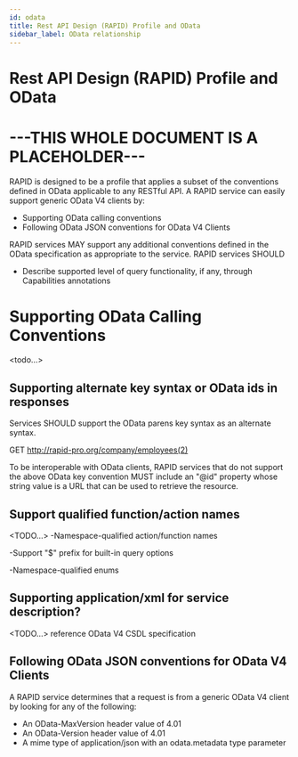```yaml
---
id: odata
title: Rest API Design (RAPID) Profile and OData
sidebar_label: OData relationship
---
```



# Rest API Design (RAPID) Profile and OData

# ---THIS WHOLE DOCUMENT IS A PLACEHOLDER---

RAPID is designed to be a profile that applies a subset of the conventions defined in OData applicable to any RESTful API. 
A RAPID service can easily support generic OData V4 clients by:

-   Supporting OData calling conventions
-   Following OData JSON conventions for OData V4 Clients

RAPID services MAY support any additional conventions defined in the OData specification as appropriate to the service.
RAPID services SHOULD

-   Describe supported level of query functionality, if any, through Capabilities annotations

# Supporting OData Calling Conventions

<todo…>

## Supporting alternate key syntax or OData ids in responses

Services SHOULD support the OData parens key syntax as an alternate syntax.

GET http://rapid-pro.org/company/employees(2)

To be interoperable with OData clients, RAPID services that do not support the above OData key convention MUST include
an "@id" property whose string value is a URL that can be used to retrieve the resource.

## Support qualified function/action names

<TODO…> -Namespace-qualified action/function names

-Support "\$" prefix for built-in query options

-Namespace-qualified enums

## Supporting application/xml for service description?

<TODO…> reference OData V4 CSDL specification

## Following OData JSON conventions for OData V4 Clients

A RAPID service determines that a request is from a generic OData V4 client by looking for any of the following:

-   An OData-MaxVersion header value of 4.01
-   An OData-Version header value of 4.01
-   A mime type of application/json with an odata.metadata type parameter
